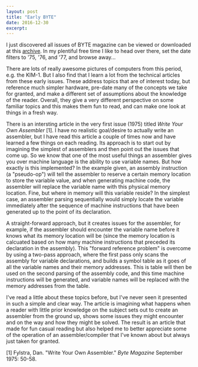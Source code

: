 ```yaml
---
layout: post
title: "Early BYTE"
date: 2016-12-30
excerpt:
---
```


I just discovered all issues of BYTE magazine can be viewed or downloaded at this [archive](https://archive.org/details/byte-magazine). In my plentiful free time I like to head over there, set the date filters to '75, '76, and '77, and browse away...

There are lots of really awesome pictures of computers from this period, e.g. the KIM-1. But I also find that I learn a lot from the technical articles from these early issues. These address topics that are of interest today, but reference much simpler hardware, pre-date many of the concepts we take for granted, and make a different set of assumptions about the knowledge of the reader. Overall, they give a very different perspective on some familiar topics and this makes them fun to read, and can make one look at things in a fresh way.

There is an intersting article in the very first issue (1975) titled *Write Your Own Assembler* [1]. I have no realistic goal/desire to actually write an assembler, but I have read this article a couple of times now and have learned a few things on each reading. Its approach is to start out by imagining the simplest of assemblers and then point out the issues that come up. So we know that one of the most useful things an assembler gives you over machine language is the ability to use variable names. But how exactly is this implemented? In the example given, an assembly instruction (a "pseudo-op") will tell the assembler to reserve a certain memory location to store the variable value, and when generating machine code, the assembler will replace the variable name with this physical memory location. Fine, but where in memory will this variable reside? In the simplest case, an assembler parsing sequentially would simply locate the variable immediately after the sequence of machine instructions that have been generated up to the point of its declaration.

A straight-forward approach, but it creates issues for the assembler, for example, if the assembler should encounter the variable name before it knows what its memory location will be (since the memory location is calcuated based on how many machine instructions that preceded its declaration in the assembly). This "forward reference problem" is overcome by using a two-pass approach, where the first pass only scans the assembly for variable declarations, and builds a symbol table as it goes of all the variable names and their memory addresses. This is table will then be used on the second parsing of the assembly code, and this time machine instructions will be generated, and variable names will be replaced with the memory addresses from the table.

I've read a little about these topics before, but I've never seen it presented in such a simple and clear way. The article is imagining what happens when a reader with little prior knowledge on the subject sets out to create an assembler from the ground up, shows some issues they might encounter and on the way and how they might be solved. The result is an article that made for fun casual reading but also helped me to better appreciate some of the operation of an assembler/compiler that I've known about but always just taken for granted.

[1] Fylstra, Dan. "Write Your Own Assembler." *Byte Magazine* September 1975: 50-58.
